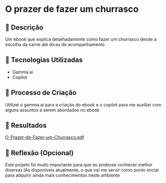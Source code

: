 # O prazer de fazer um churrasco

## 📒 Descrição
Um ebook que explica detalhadamente como fazer um churrasco
desde a escolha da carne até dicas de acompanhamento

## 🤖 Tecnologias Utilizadas
- Gamma.ai
- Copilot

## 🧐 Processo de Criação
Utilizei o gamma.ai para a criação do ebook e o copilot
para me auxiliar com alguns assuntos a serem abordados 
no ebook

## 🚀 Resultados
[O-Prazer-de-Fazer-um-Churrasco.pdf](https://github.com/user-attachments/files/15754486/O-Prazer-de-Fazer-um-Churrasco.pdf)


## 💭 Reflexão (Opcional)
Este projeto foi muito importante para que eu podesse conhecer melhor diversas IAs 
disponíveis atualmente, o que vai me servir como ponto inicial para adquirir ainda mais
conhecimentos neste ambiente
